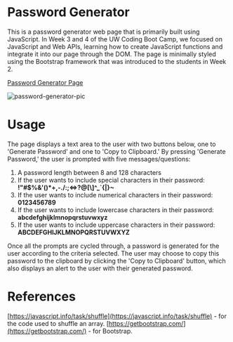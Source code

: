 # Password Generator
This is a password generator web page that is primarily built using JavaScript. In Week 3 and 4 of the UW Coding Boot Camp, we focused on JavaScript and Web APIs, learning how to create JavaScript functions and integrate it into our page through the DOM. The page is minimally styled using the Bootstrap framework that was introduced to the students in Week 2.

[Password Generator Page](https://github.com/twopcz/HW-3)

![password-generator-pic](https://github.com/twopcz/twopcz.github.io/blob/master/Images/pw-gen.png?raw=true)

# Usage
The page displays a text area to the user with two buttons below, one to 'Generate Password' and one to 'Copy to Clipboard.' By pressing 'Generate Password,' the user is prompted with five messages/questions:

1) A password length between 8 and 128 characters
2) If the user wants to include special characters in their password: **!"#$%&'()*+,-./:;<=>?@[\\]^_`{|}~**
3) If the user wants to include numerical characters in their password: **0123456789**
4) If the user wants to include lowercase characters in their password: **abcdefghijklmnopqrstuvwxyz**
5) If the user wants to include uppercase characters in their password: **ABCDEFGHIJKLMNOPQRSTUVWXYZ**

Once all the prompts are cycled through, a password is generated for the user according to the criteria selected. The user may choose to copy this password to the clipboard by clicking the 'Copy to Clipboard' button, which also displays an alert to the user with their generated password.

# References
[https://javascript.info/task/shuffle](https://javascript.info/task/shuffle) - for the code used to shuffle an array.
[https://getbootstrap.com/](https://getbootstrap.com/) - for Bootstrap.